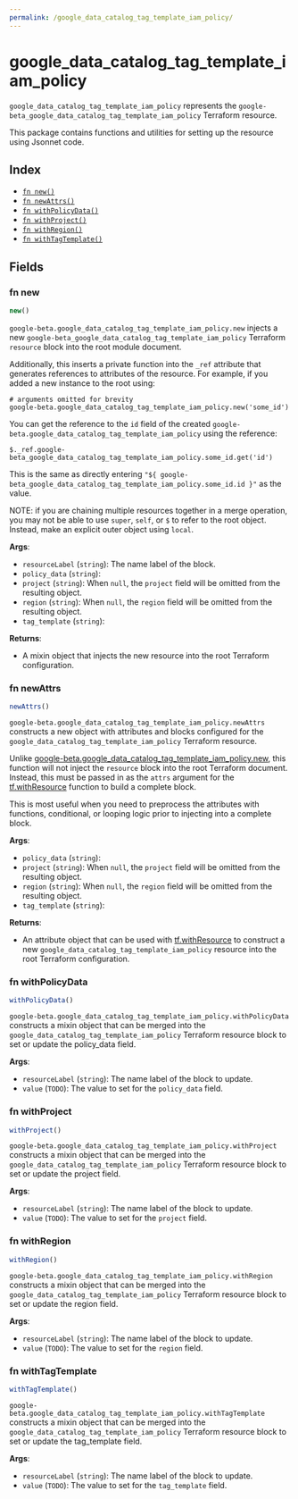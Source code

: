 ```yaml
---
permalink: /google_data_catalog_tag_template_iam_policy/
---
```


# google_data_catalog_tag_template_iam_policy

`google_data_catalog_tag_template_iam_policy` represents the `google-beta_google_data_catalog_tag_template_iam_policy` Terraform resource.



This package contains functions and utilities for setting up the resource using Jsonnet code.


## Index

* [`fn new()`](#fn-new)
* [`fn newAttrs()`](#fn-newattrs)
* [`fn withPolicyData()`](#fn-withpolicydata)
* [`fn withProject()`](#fn-withproject)
* [`fn withRegion()`](#fn-withregion)
* [`fn withTagTemplate()`](#fn-withtagtemplate)

## Fields

### fn new

```ts
new()
```


`google-beta.google_data_catalog_tag_template_iam_policy.new` injects a new `google-beta_google_data_catalog_tag_template_iam_policy` Terraform `resource`
block into the root module document.

Additionally, this inserts a private function into the `_ref` attribute that generates references to attributes of the
resource. For example, if you added a new instance to the root using:

    # arguments omitted for brevity
    google-beta.google_data_catalog_tag_template_iam_policy.new('some_id')

You can get the reference to the `id` field of the created `google-beta.google_data_catalog_tag_template_iam_policy` using the reference:

    $._ref.google-beta_google_data_catalog_tag_template_iam_policy.some_id.get('id')

This is the same as directly entering `"${ google-beta_google_data_catalog_tag_template_iam_policy.some_id.id }"` as the value.

NOTE: if you are chaining multiple resources together in a merge operation, you may not be able to use `super`, `self`,
or `$` to refer to the root object. Instead, make an explicit outer object using `local`.

**Args**:
  - `resourceLabel` (`string`): The name label of the block.
  - `policy_data` (`string`): 
  - `project` (`string`):  When `null`, the `project` field will be omitted from the resulting object.
  - `region` (`string`):  When `null`, the `region` field will be omitted from the resulting object.
  - `tag_template` (`string`): 

**Returns**:
- A mixin object that injects the new resource into the root Terraform configuration.


### fn newAttrs

```ts
newAttrs()
```


`google-beta.google_data_catalog_tag_template_iam_policy.newAttrs` constructs a new object with attributes and blocks configured for the `google_data_catalog_tag_template_iam_policy`
Terraform resource.

Unlike [google-beta.google_data_catalog_tag_template_iam_policy.new](#fn-googledatacatalogtagtemplateiampolicynew), this function will not inject the `resource`
block into the root Terraform document. Instead, this must be passed in as the `attrs` argument for the
[tf.withResource](https://github.com/tf-libsonnet/core/tree/main/docs#fn-withresource) function to build a complete block.

This is most useful when you need to preprocess the attributes with functions, conditional, or looping logic prior to
injecting into a complete block.

**Args**:
  - `policy_data` (`string`): 
  - `project` (`string`):  When `null`, the `project` field will be omitted from the resulting object.
  - `region` (`string`):  When `null`, the `region` field will be omitted from the resulting object.
  - `tag_template` (`string`): 

**Returns**:
  - An attribute object that can be used with [tf.withResource](https://github.com/tf-libsonnet/core/tree/main/docs#fn-withresource) to construct a new `google_data_catalog_tag_template_iam_policy` resource into the root Terraform configuration.


### fn withPolicyData

```ts
withPolicyData()
```

`google-beta.google_data_catalog_tag_template_iam_policy.withPolicyData` constructs a mixin object that can be merged into the `google_data_catalog_tag_template_iam_policy`
Terraform resource block to set or update the policy_data field.



**Args**:
  - `resourceLabel` (`string`): The name label of the block to update.
  - `value` (`TODO`): The value to set for the `policy_data` field.


### fn withProject

```ts
withProject()
```

`google-beta.google_data_catalog_tag_template_iam_policy.withProject` constructs a mixin object that can be merged into the `google_data_catalog_tag_template_iam_policy`
Terraform resource block to set or update the project field.



**Args**:
  - `resourceLabel` (`string`): The name label of the block to update.
  - `value` (`TODO`): The value to set for the `project` field.


### fn withRegion

```ts
withRegion()
```

`google-beta.google_data_catalog_tag_template_iam_policy.withRegion` constructs a mixin object that can be merged into the `google_data_catalog_tag_template_iam_policy`
Terraform resource block to set or update the region field.



**Args**:
  - `resourceLabel` (`string`): The name label of the block to update.
  - `value` (`TODO`): The value to set for the `region` field.


### fn withTagTemplate

```ts
withTagTemplate()
```

`google-beta.google_data_catalog_tag_template_iam_policy.withTagTemplate` constructs a mixin object that can be merged into the `google_data_catalog_tag_template_iam_policy`
Terraform resource block to set or update the tag_template field.



**Args**:
  - `resourceLabel` (`string`): The name label of the block to update.
  - `value` (`TODO`): The value to set for the `tag_template` field.
